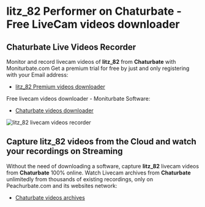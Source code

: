 # litz_82 Performer on Chaturbate - Free LiveCam videos downloader

## Chaturbate Live Videos Recorder

Monitor and record livecam videos of **litz_82** from **Chaturbate** with Moniturbate.com
Get a premium trial for free by just and only registering with your Email address:
* [litz_82 Premium videos downloader](https://moniturbate.com/request-demo-licence-key.html)

Free livecam videos downloader - Moniturbate Software:
* [Chaturbate videos downloader](https://moniturbate.com/moniturbate-download-software.html)

![litz_82 livecam videos recorder](https://peachurnet.com/templates/moniturbate-software.png)


## Capture litz_82 videos from the Cloud and watch your recordings on Streaming

Without the need of downloading a software, capture **litz_82** livecam videos from **Chaturbate** 100% online.
Watch Livecam archives from **Chaturbate** unlimitedly from thousands of existing recordings, only on Peachurbate.com and its websites network:
* [Chaturbate videos archives](https://peachurnet.com/)